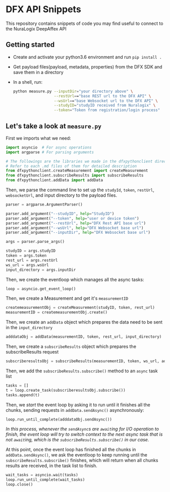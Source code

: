 # DFX API Snippets

This repository contains snippets of code you may find useful to connect to the NuraLogix DeepAffex API

## Getting started

* Create and activate your python3.6 environment and run `pip install .`
* Get payload files(payload, metadata, properties) from the DFX SDK and save them in a directory
* In a shell, run:

    ```bash
    python measure.py --inputDir="your directory above" \
                      --restUrl=="base REST url to the DFX API" \
                      --wsUrl=="base Websocket url to the DFX API" \
                      --studyID="studyID received from Nuralogix" \
                      --token="Token from registration/login process"
    ```

## Let's take a look at `measure.py`

First we imports what we need:

```python
import asyncio  # For async operations
import argparse # For parsing arguments

# The followings are the libraries we made in the dfxpythonclient directory
# Refer to each .md files of them for detailed description
from dfxpythonclient.createMeasurement import createMeasurement
from dfxpythonclient.subscribeResults import subscribeResults
from dfxpythonclient.addData import addData
```

Then, we parse the command line to set up the `studyId`, `token`, `restUrl`, `websocketUrl`, and input directory to the payload files.

```python
parser = argparse.ArgumentParser()

parser.add_argument("--studyID", help="StudyID")
parser.add_argument("--token", help="user or device token")
parser.add_argument("--restUrl", help="DFX Rest API base url")
parser.add_argument("--wsUrl", help="DFX Websocket base url")
parser.add_argument("--inputDir", help="DFX Websocket base url")

args = parser.parse_args()

studyID = args.studyID
token = args.token
rest_url = args.restUrl
ws_url = args.wsUrl
input_directory = args.inputDir
```

Then, we create the eventloop which manages all the async tasks:

```python
loop = asyncio.get_event_loop()
```

Then, we create a Measurement and get it's `measurementID`

```python
createmeasurementObj = createMeasurement(studyID, token, rest_url)
measurementID = createmeasurementObj.create()
```

Then, we create an `addData` object which prepares the data need to be sent in the `input_directory`

```python
adddataObj = addData(measurementID, token, rest_url, input_directory)
```

Then, we create a `subscribeResults` object which prepares the subscribeResults request

```python
subscriberesultsObj = subscribeResults(measurementID, token, ws_url, adddataObj.num_chunks)
```

Then, we add the `subscribeResults.subscribe()` method to an `async` task list

```python
tasks = []
t = loop.create_task(subscriberesultsObj.subscribe())
tasks.append(t)
```

Then, we *start* the event loop by asking it to run until it finishes all the chunks,  sending requests in `addData.sendAsync()` asynchronously:

```python
loop.run_until_complete(adddataObj.sendAsync())
```

*In this process, whenever the `sendAsync`s are `await`ing for I/O operation to finish, the event loop will try to switch context to the next async task that is not `await`ing, which is the `subscribeResults.subscribe()` in our case.*

At this point, once the event loop has finished all the chunks in `addData.sendAsync()`, we ask the eventloop to keep running until the `subscribeResults.subscribe()` finishes, which will return when all chunks results are received, in the task list to finish.

```python
wait_tasks = asyncio.wait(tasks)
loop.run_until_complete(wait_tasks)
loop.close()
```

